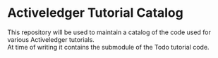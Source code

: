 # Activeledger Tutorial Catalog
This repository will be used to maintain a catalog of the code used for various Activeledger tutorials.\
At time of writing it contains the submodule of the Todo tutorial code.
